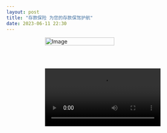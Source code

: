 ```yaml
---
layout: post
title: "存款保险 为您的存款保驾护航"
date: 2023-06-11 22:30
---
```


<div style="display: flex; justify-content: center;">
  <img src="https://upload-images.jianshu.io/upload_images/2782305-fd11c22ccb37b233.jpg?imageMogr2/auto-orient/strip%7CimageView2/2/w/1240" alt="Image" style="width: 60%;">
</div>
<div style="display: flex; justify-content: center;margin-top: 60px;">
    <video controls style="width: 60%;">
      <source src="https://raw.githubusercontent.com/Wbqqqq/Wbqqqq.github.io/master/img/123.mp4" type="video/mp4">
      Your browser does not support the video tag.
    </video>
</div>